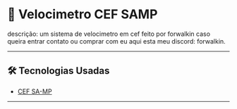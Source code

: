 # 📌 Velocimetro CEF SAMP

descrição:
um sistema de velocimetro em cef feito por forwalkin
caso queira entrar contato ou comprar com eu aqui esta meu discord: forwalkin.

---

## 🛠️ Tecnologias Usadas

- [CEF SA-MP](https://github.com/Pycckue-Bnepeg/samp-cef)
---
